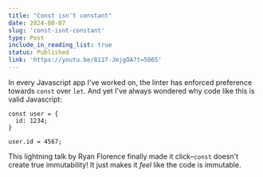 ```yaml
---
title: "Const isn't constant"
date: 2024-08-07
slug: 'const-isnt-constant'
type: Post
include_in_reading_list: true
status: Published
link: 'https://youtu.be/8117-JmjgOA?t=5065'
---
```


In every Javascript app I've worked on, the linter has enforced preference towards `const` over `let`. And yet I've always wondered why code like this is valid Javascript:

```tsx
const user = {
  id: 1234;
}

user.id = 4567;
```

This lightning talk by Ryan Florence finally made it click–`const` doesn't create true immutability! It just makes it _feel_ like the code is immutable.
